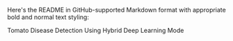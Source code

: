 Here's the README in GitHub-supported Markdown format with appropriate bold and normal text styling:

Tomato Disease Detection Using Hybrid Deep Learning Mode
